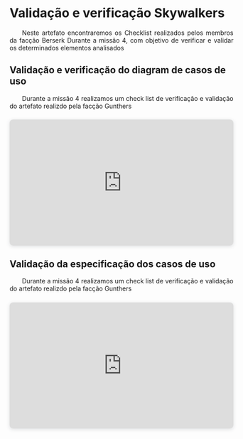 # Validação e verificação Skywalkers

<p align="justify">&emsp;&emsp;Neste artefato encontraremos os Checklist realizados pelos membros da facção Berserk Durante a missão 4, com objetivo de verificar e validar os determinados elementos analisados</p> 

## Validação e verificação do diagram de casos de uso

<p align="justify">&emsp;&emsp;Durante a missão 4 realizamos um check list de verificação e validação do artefato realizdo pela facção Gunthers</p>

<center>

<div style="position: relative; width: 100%; height: 0; padding-top: 56.2500%;
 padding-bottom: 0; box-shadow: 0 2px 8px 0 rgba(63,69,81,0.16); margin-top: 1.6em; margin-bottom: 0.9em; overflow: hidden;
 border-radius: 8px; will-change: transform;">
  <iframe loading="lazy" style="position: absolute; width: 100%; height: 100%; top: 0; left: 0; border: none; padding: 0;margin: 0;"
    src="https://docs.google.com/spreadsheets/d/1iPZ1Lbdkpfnyv9qXa7THqph8wGllzpUAxYF5YKKnoVo/edit?usp=sharing" allowfullscreen="allowfullscreen" allow="fullscreen">
  </iframe>
</div>
</center>

## Validação da especificação dos casos de uso

<p align="justify">&emsp;&emsp;Durante a missão 4 realizamos um check list de verificação e validação do artefato realizdo pela facção Gunthers</p>


<center>

<div style="position: relative; width: 100%; height: 0; padding-top: 56.2500%;
 padding-bottom: 0; box-shadow: 0 2px 8px 0 rgba(63,69,81,0.16); margin-top: 1.6em; margin-bottom: 0.9em; overflow: hidden;
 border-radius: 8px; will-change: transform;">
  <iframe loading="lazy" style="position: absolute; width: 100%; height: 100%; top: 0; left: 0; border: none; padding: 0;margin: 0;"
    src="https://docs.google.com/spreadsheets/d/1wx2yezBQjZ55WrFbOo2WzaAyK1bWm6q6W9v68COO07Q/edit?usp=sharing" allowfullscreen="allowfullscreen" allow="fullscreen">
  </iframe>
</div>
</center>
